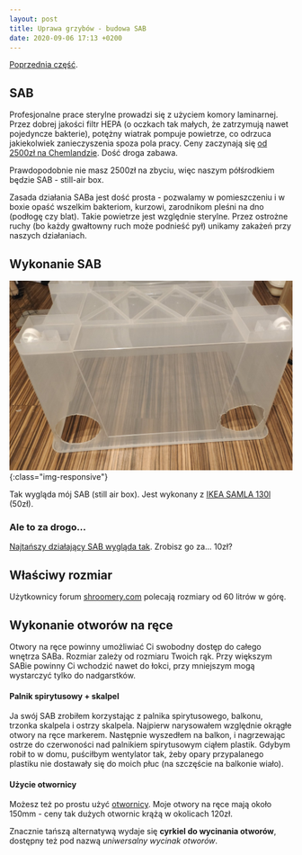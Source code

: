 ```yaml
---
layout: post
title: Uprawa grzybów - budowa SAB
date: 2020-09-06 17:13 +0200
---
```


[Poprzednia część](https://ginden.github.io/blog/uprawa-grzybow-1/).

## SAB

Profesjonalne prace sterylne prowadzi się z użyciem komory laminarnej. Przez dobrej jakości filtr HEPA (o oczkach tak małych, że zatrzymują nawet pojedyncze bakterie), potężny wiatrak pompuje powietrze, co odrzuca jakiekolwiek zanieczyszenia spoza pola pracy. Ceny zaczynają się [od 2500zł na Chemlandzie](https://sklep-chemland.pl/pl/urzadzenia-chemland/komory-laminarne/komora-laminarna.html). Dość droga zabawa.

Prawdopodobnie nie masz 2500zł na zbyciu, więc naszym półśrodkiem będzie SAB - still-air box.

<!--more-->

Zasada działania SABa jest dość prosta - pozwalamy w pomieszczeniu i w boxie opaść wszelkim bakteriom, kurzowi, zarodnikom pleśni na dno (podłogę czy blat). Takie powietrze jest względnie sterylne. Przez ostrożne ruchy (bo każdy gwałtowny ruch może podnieść pył) unikamy zakażeń przy naszych działaniach. 


## Wykonanie SAB

![Mój still air box](../assets/moj_sab.jpg){:class="img-responsive"}

Tak wygląda mój SAB (still air box). Jest wykonany z [IKEA SAMLA 130l](https://www.ikea.com/pl/pl/p/samla-pudelko-przezroczysty-90102971/) (50zł).

### Ale to za drogo...

[Najtańszy działający SAB wygląda tak](https://www.shroomery.org/forums/showflat.php/Number/11688596#11688596). Zrobisz go za... 10zł?

## Właściwy rozmiar

Użytkownicy forum [shroomery.com](https://www.shroomery.org/forums/postlist.php/Board/2) polecają rozmiary od 60 litrów w górę.

## Wykonanie otworów na ręce

Otwory na ręce powinny umożliwiać Ci swobodny dostęp do całego wnętrza SABa. Rozmiar zależy od rozmiaru Twoich rąk. Przy większym SABie powinny Ci wchodzić nawet do łokci, przy mniejszym mogą wystarczyć tylko do nadgarstków.

#### Palnik spirytusowy + skalpel

Ja swój SAB zrobiłem korzystając z palnika spirytusowego, balkonu, trzonka skalpela i ostrzy skalpela. Najpierw narysowałem względnie okrągłe otwory na ręce markerem. Następnie wyszedłem na balkon, i nagrzewając ostrze do czerwoności nad palnikiem spirytusowym ciąłem plastik. Gdybym robił to w domu, puściłbym wentylator tak, żeby opary przypalanego plastiku nie dostawały się do moich płuc (na szczęście na balkonie wiało).

#### Użycie otwornicy

Możesz też po prostu użyć [otwornicy](https://www.google.com/search?q=otwornica+150mm&tbm=isch). Moje otwory na ręce mają około 150mm - ceny tak dużych otwornic krążą w okolicach 120zł.

Znacznie tańszą alternatywą wydaje się **cyrkiel do wycinania otworów**, dostępny też pod nazwą *uniwersalny wycinak otworów*. 
